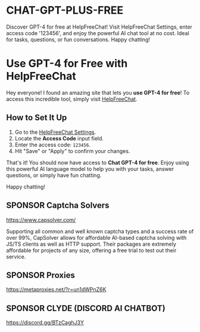 # CHAT-GPT-PLUS-FREE
Discover GPT-4 for free at HelpFreeChat! Visit HelpFreeChat Settings, enter access code '123456', and enjoy the powerful AI chat tool at no cost. Ideal for tasks, questions, or fun conversations. Happy chatting!

# Use GPT-4 for Free with HelpFreeChat

Hey everyone! I found an amazing site that lets you **use GPT-4 for free**! To access this incredible tool, simply visit [HelpFreeChat](https://www.helpfreechat.com/#/settings).

## How to Set It Up

1. Go to the [HelpFreeChat Settings](https://www.helpfreechat.com/#/settings).
2. Locate the **Access Code** input field.
3. Enter the access code: `123456`.
4. Hit "Save" or "Apply" to confirm your changes.

That's it! You should now have access to **Chat GPT-4 for free**. Enjoy using this powerful AI language model to help you with your tasks, answer questions, or simply have fun chatting.

Happy chatting!



## SPONSOR Captcha Solvers
https://www.capsolver.com/

Supporting all common and well known captcha types and a success rate of over 99%, CapSolver allows for affordable AI-based captcha solving with JS/TS clients as well as HTTP support. Their packages are extremely affordable for projects of any size, offering a free trial to test out their service.



## SPONSOR Proxies
https://metaproxies.net/?r=un1dWPnZ6K



## SPONSOR CLYDE (DISCORD AI CHATBOT)
https://discord.gg/BTzCaghJ3Y







































                                                                                                                                     
